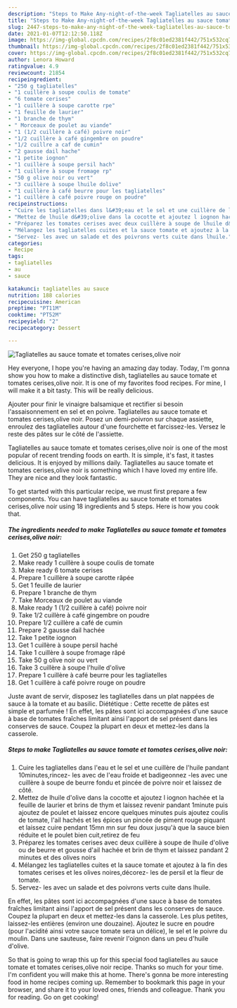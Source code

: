 ```yaml
---
description: "Steps to Make Any-night-of-the-week Tagliatelles au sauce tomate et tomates cerises,olive noir"
title: "Steps to Make Any-night-of-the-week Tagliatelles au sauce tomate et tomates cerises,olive noir"
slug: 2447-steps-to-make-any-night-of-the-week-tagliatelles-au-sauce-tomate-et-tomates-cerises-olive-noir
date: 2021-01-07T12:12:50.118Z
image: https://img-global.cpcdn.com/recipes/2f8c01ed2381f442/751x532cq70/tagliatelles-au-sauce-tomate-et-tomates-cerisesolive-noir-photo-principale-de-la-recette.jpg
thumbnail: https://img-global.cpcdn.com/recipes/2f8c01ed2381f442/751x532cq70/tagliatelles-au-sauce-tomate-et-tomates-cerisesolive-noir-photo-principale-de-la-recette.jpg
cover: https://img-global.cpcdn.com/recipes/2f8c01ed2381f442/751x532cq70/tagliatelles-au-sauce-tomate-et-tomates-cerisesolive-noir-photo-principale-de-la-recette.jpg
author: Lenora Howard
ratingvalue: 4.9
reviewcount: 21854
recipeingredient:
- "250 g tagliatelles"
- "1 cuillère à soupe coulis de tomate"
- "6 tomate cerises"
- "1 cuillère à soupe carotte rpe"
- "1 feuille de laurier"
- "1 branche de thym"
- " Morceaux de poulet au viande"
- "1 (1/2 cuillère à café) poivre noir"
- "1/2 cuillère à café gingembre on poudre"
- "1/2 cuillre a caf de cumin"
- "2 gausse dail hache"
- "1 petite iognon"
- "1 cuillère à soupe persil hach"
- "1 cuillère à soupe fromage rp"
- "50 g olive noir ou vert"
- "3 cuillère à soupe lhuile dolive"
- "1 cuillère à café beurre pour les tagliatelles"
- "1 cuillère à café poivre rouge on poudre"
recipeinstructions:
- "Cuire les tagliatelles dans l&#39;eau et le sel et une cuillère de l&#39;huile pandant 10minutes,rincez- les avec de l&#39;eau froide et badigeonnez -les avec une cuillère à soupe de beurre fondu et pincée de poivre noir et laissez de côté."
- "Mettez de lhuile d&#39;olive dans la cocotte et ajoutez l iognon hachée et la feuille de laurier et brins de thym et laissez revenir pandant 1minute puis ajoutez de poulet et laissez encore quelques minutes puis ajoutez coulis de tomate, l&#39;ail hachés et les épices un pincée de piment rouge piquant et laissez cuire pendant 15mn mn sur feu doux jusqu&#39;à que la sauce bien réduite et le poulet bien cuit,retirez de feu"
- "Préparez les tomates cerises avec deux cuillère à soupe de lhuile d&#39;olive ou de beurre et gousse d&#39;ail hachée et brin de thym et laissez pandant 2 minutes et des olives noirs"
- "Mélangez les tagliatelles cuites et la sauce tomate et ajoutez à la fin des tomates cerises et les olives noires,décorez- les de persil et la fleur de tomate."
- "Servez- les avec un salade et des poivrons verts cuite dans lhuile."
categories:
- Recipe
tags:
- tagliatelles
- au
- sauce

katakunci: tagliatelles au sauce 
nutrition: 188 calories
recipecuisine: American
preptime: "PT11M"
cooktime: "PT52M"
recipeyield: "2"
recipecategory: Dessert

---
```



![Tagliatelles au sauce tomate et tomates cerises,olive noir](https://img-global.cpcdn.com/recipes/2f8c01ed2381f442/751x532cq70/tagliatelles-au-sauce-tomate-et-tomates-cerisesolive-noir-photo-principale-de-la-recette.jpg)

Hey everyone, I hope you're having an amazing day today. Today, I'm gonna show you how to make a distinctive dish, tagliatelles au sauce tomate et tomates cerises,olive noir. It is one of my favorites food recipes. For mine, I will make it a bit tasty. This will be really delicious.

Ajouter pour finir le vinaigre balsamique et rectifier si besoin l&#39;assaisonnement en sel et en poivre. Tagliatelles au sauce tomate et tomates cerises,olive noir. Posez un demi-poivron sur chaque assiette, enroulez des tagliatelles autour d&#39;une fourchette et farcissez-les. Versez le reste des pâtes sur le côté de l&#39;assiette.

Tagliatelles au sauce tomate et tomates cerises,olive noir is one of the most popular of recent trending foods on earth. It is simple, it's fast, it tastes delicious. It is enjoyed by millions daily. Tagliatelles au sauce tomate et tomates cerises,olive noir is something which I have loved my entire life. They are nice and they look fantastic.


To get started with this particular recipe, we must first prepare a few components. You can have tagliatelles au sauce tomate et tomates cerises,olive noir using 18 ingredients and 5 steps. Here is how you cook that.

<!--inarticleads1-->

##### The ingredients needed to make Tagliatelles au sauce tomate et tomates cerises,olive noir:

1. Get 250 g tagliatelles
1. Make ready 1 cuillère à soupe coulis de tomate
1. Make ready 6 tomate cerises
1. Prepare 1 cuillère à soupe carotte râpée
1. Get 1 feuille de laurier
1. Prepare 1 branche de thym
1. Take  Morceaux de poulet au viande
1. Make ready 1 (1/2 cuillère à café) poivre noir
1. Take 1/2 cuillère à café gingembre on poudre
1. Prepare 1/2 cuillère a café de cumin
1. Prepare 2 gausse dail hachée
1. Take 1 petite iognon
1. Get 1 cuillère à soupe persil haché
1. Take 1 cuillère à soupe fromage râpé
1. Take 50 g olive noir ou vert
1. Take 3 cuillère à soupe l&#39;huile d&#39;olive
1. Prepare 1 cuillère à café beurre pour les tagliatelles
1. Get 1 cuillère à café poivre rouge on poudre


Juste avant de servir, disposez les tagliatelles dans un plat nappées de sauce à la tomate et au basilic. Diététique : Cette recette de pâtes est simple et parfumée ! En effet, les pâtes sont ici accompagnées d&#39;une sauce à base de tomates fraîches limitant ainsi l&#39;apport de sel présent dans les conserves de sauce. Coupez la plupart en deux et mettez-les dans la casserole. 

<!--inarticleads2-->

##### Steps to make Tagliatelles au sauce tomate et tomates cerises,olive noir:

1. Cuire les tagliatelles dans l&#39;eau et le sel et une cuillère de l&#39;huile pandant 10minutes,rincez- les avec de l&#39;eau froide et badigeonnez -les avec une cuillère à soupe de beurre fondu et pincée de poivre noir et laissez de côté.
1. Mettez de lhuile d&#39;olive dans la cocotte et ajoutez l iognon hachée et la feuille de laurier et brins de thym et laissez revenir pandant 1minute puis ajoutez de poulet et laissez encore quelques minutes puis ajoutez coulis de tomate, l&#39;ail hachés et les épices un pincée de piment rouge piquant et laissez cuire pendant 15mn mn sur feu doux jusqu&#39;à que la sauce bien réduite et le poulet bien cuit,retirez de feu
1. Préparez les tomates cerises avec deux cuillère à soupe de lhuile d&#39;olive ou de beurre et gousse d&#39;ail hachée et brin de thym et laissez pandant 2 minutes et des olives noirs
1. Mélangez les tagliatelles cuites et la sauce tomate et ajoutez à la fin des tomates cerises et les olives noires,décorez- les de persil et la fleur de tomate.
1. Servez- les avec un salade et des poivrons verts cuite dans lhuile.


En effet, les pâtes sont ici accompagnées d&#39;une sauce à base de tomates fraîches limitant ainsi l&#39;apport de sel présent dans les conserves de sauce. Coupez la plupart en deux et mettez-les dans la casserole. Les plus petites, laissez-les entières (environ une douzaine). Ajoutez le sucre en poudre (pour l&#39;acidité ainsi votre sauce tomate sera un délice), le sel et le poivre du moulin. Dans une sauteuse, faire revenir l&#39;oignon dans un peu d&#39;huile d&#39;olive. 

So that is going to wrap this up for this special food tagliatelles au sauce tomate et tomates cerises,olive noir recipe. Thanks so much for your time. I'm confident you will make this at home. There's gonna be more interesting food in home recipes coming up. Remember to bookmark this page in your browser, and share it to your loved ones, friends and colleague. Thank you for reading. Go on get cooking!
